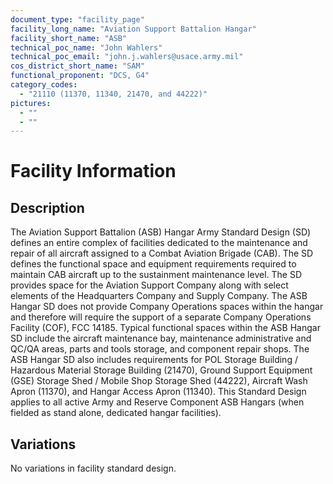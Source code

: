 ```yaml
---
document_type: "facility_page"
facility_long_name: "Aviation Support Battalion Hangar"
facility_short_name: "ASB"
technical_poc_name: "John Wahlers"
technical_poc_email: "john.j.wahlers@usace.army.mil"
cos_district_short_name: "SAM"
functional_proponent: "DCS, G4"
category_codes:
  - "21110 (11370, 11340, 21470, and 44222)"
pictures:
  - ""
  - ""
---
```


# Facility Information

## Description

The Aviation Support Battalion (ASB) Hangar Army Standard Design (SD) defines an entire complex of facilities dedicated to the maintenance and repair of all aircraft assigned to a Combat Aviation Brigade (CAB). The SD defines the functional space and equipment requirements required to maintain CAB aircraft up to the sustainment maintenance level. The SD provides space for the Aviation Support Company along with select elements of the Headquarters Company and Supply Company. The ASB Hangar SD does not provide Company Operations spaces within the hangar and therefore will require the support of a separate Company Operations Facility (COF), FCC 14185. Typical functional spaces within the ASB Hangar SD include the aircraft maintenance bay, maintenance administrative and QC/QA areas, parts and tools storage, and component repair shops. The ASB Hangar SD also includes requirements for POL Storage Building / Hazardous Material Storage Building (21470), Ground Support Equipment (GSE) Storage Shed / Mobile Shop Storage Shed (44222), Aircraft Wash Apron (11370), and Hangar Access Apron (11340). This Standard Design applies to all active Army and Reserve Component ASB Hangars (when fielded as stand alone, dedicated hangar facilities).

## Variations

No variations in facility standard design.

